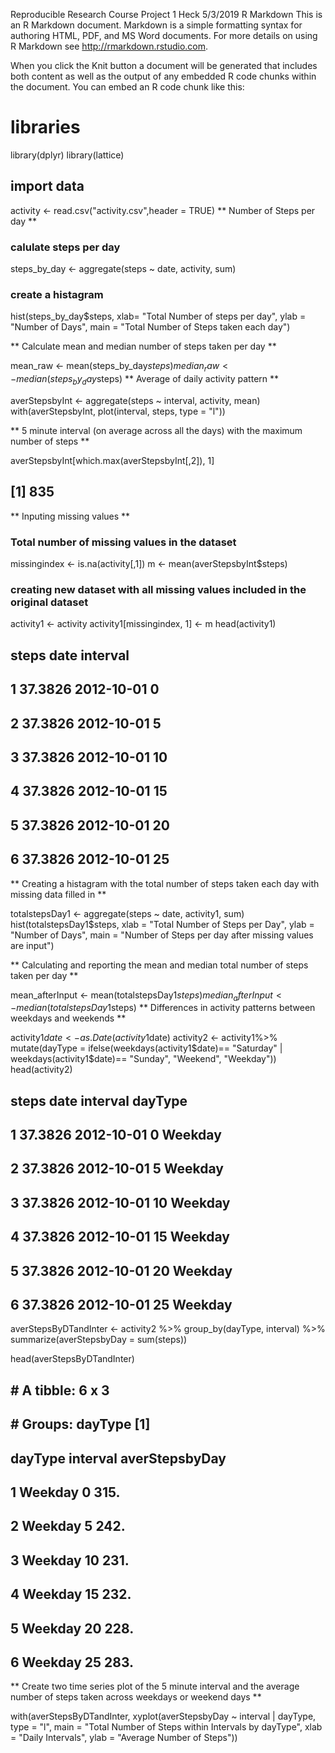 Reproducible Research Course Project 1
Heck
5/3/2019
R Markdown
This is an R Markdown document. Markdown is a simple formatting syntax for authoring HTML, PDF, and MS Word documents. For more details on using R Markdown see http://rmarkdown.rstudio.com.

When you click the Knit button a document will be generated that includes both content as well as the output of any embedded R code chunks within the document. You can embed an R code chunk like this:

# libraries
library(dplyr)
library(lattice)
## import data
activity <- read.csv("activity.csv",header = TRUE)
** Number of Steps per day **

### calulate steps per day
steps_by_day <- aggregate(steps ~ date, activity, sum)
### create a histagram
hist(steps_by_day$steps, xlab= "Total Number of steps per day", ylab = "Number of Days", main = "Total Number of Steps taken each day")


** Calculate mean and median number of steps taken per day **

mean_raw <- mean(steps_by_day$steps)
median_raw <- median(steps_by_day$steps)
** Average of daily activity pattern **

averStepsbyInt <- aggregate(steps ~ interval, activity, mean)
with(averStepsbyInt, plot(interval, steps, type = "l"))


** 5 minute interval (on average across all the days) with the maximum number of steps **

averStepsbyInt[which.max(averStepsbyInt[,2]), 1]
## [1] 835
** Inputing missing values **

### Total number of missing values in the dataset ###
missingindex <- is.na(activity[,1])
m <- mean(averStepsbyInt$steps)
### creating new dataset with all missing values included in the original dataset ###
activity1 <- activity
activity1[missingindex, 1] <- m
head(activity1)
##     steps       date interval
## 1 37.3826 2012-10-01        0
## 2 37.3826 2012-10-01        5
## 3 37.3826 2012-10-01       10
## 4 37.3826 2012-10-01       15
## 5 37.3826 2012-10-01       20
## 6 37.3826 2012-10-01       25
** Creating a histagram with the total number of steps taken each day with missing data filled in **

totalstepsDay1 <- aggregate(steps ~ date, activity1, sum)
hist(totalstepsDay1$steps, xlab = "Total Number of Steps per Day", ylab = "Number of Days", main = "Number of Steps per day after missing values are input")


** Calculating and reporting the mean and median total number of steps taken per day **

mean_afterInput <- mean(totalstepsDay1$steps)
median_afterInput <- median(totalstepsDay1$steps)
** Differences in activity patterns between weekdays and weekends **

activity1$date <- as.Date(activity1$date)
activity2 <- activity1%>%
  mutate(dayType = ifelse(weekdays(activity1$date)== "Saturday" | weekdays(activity1$date)== "Sunday", "Weekend", "Weekday"))
head(activity2)
##     steps       date interval dayType
## 1 37.3826 2012-10-01        0 Weekday
## 2 37.3826 2012-10-01        5 Weekday
## 3 37.3826 2012-10-01       10 Weekday
## 4 37.3826 2012-10-01       15 Weekday
## 5 37.3826 2012-10-01       20 Weekday
## 6 37.3826 2012-10-01       25 Weekday
averStepsByDTandInter <- activity2 %>%
  group_by(dayType, interval) %>%
  summarize(averStepsbyDay = sum(steps))

head(averStepsByDTandInter)
## # A tibble: 6 x 3
## # Groups:   dayType [1]
##   dayType interval averStepsbyDay
##   <chr>      <int>          <dbl>
## 1 Weekday        0           315.
## 2 Weekday        5           242.
## 3 Weekday       10           231.
## 4 Weekday       15           232.
## 5 Weekday       20           228.
## 6 Weekday       25           283.
** Create two time series plot of the 5 minute interval and the average number of steps taken across weekdays or weekend days **

with(averStepsByDTandInter,
     xyplot(averStepsbyDay ~ interval | dayType,
            type = "l",
            main = "Total Number of Steps within Intervals by dayType",
            xlab = "Daily Intervals",
            ylab = "Average Number of Steps"))
